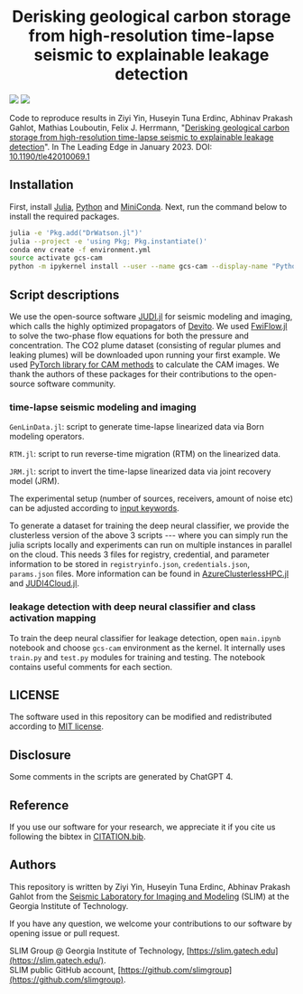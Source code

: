 <h1 align="center">Derisking geological carbon storage from high-resolution time-lapse seismic to explainable leakage detection</h1>

[![][license-img]][license-status] [![][zenodo-img]][zenodo-status]

Code to reproduce results in Ziyi Yin, Huseyin Tuna Erdinc, Abhinav Prakash Gahlot, Mathias Louboutin, Felix J. Herrmann, "[Derisking geological carbon storage from high-resolution time-lapse seismic to explainable leakage detection](https://arxiv.org/abs/2211.03527)". In The Leading Edge in January 2023. DOI: [10.1190/tle42010069.1](https://doi.org/10.1190/tle42010069.1)

## Installation

First, install [Julia](https://julialang.org/), [Python](https://www.python.org/) and [MiniConda](https://docs.conda.io/en/latest/miniconda.html). Next, run the command below to install the required packages.

```bash
julia -e 'Pkg.add("DrWatson.jl")'
julia --project -e 'using Pkg; Pkg.instantiate()'
conda env create -f environment.yml
source activate gcs-cam
python -m ipykernel install --user --name gcs-cam --display-name "Python (gcs-cam)"
```

## Script descriptions

We use the open-source software [JUDI.jl](https://github.com/slimgroup/JUDI.jl) for seismic modeling and imaging, which calls the highly optimized propagators of [Devito](https://www.devitoproject.org/). We used [FwiFlow.jl](https://github.com/lidongzh/FwiFlow.jl) to solve the two-phase flow equations for both the pressure and concentration. The CO2 plume dataset (consisting of regular plumes and leaking plumes) will be downloaded upon running your first example. We used [PyTorch library for CAM methods](https://github.com/jacobgil/pytorch-grad-cam) to calculate the CAM images. We thank the authors of these packages for their contributions to the open-source software community.

### time-lapse seismic modeling and imaging

`GenLinData.jl`: script to generate time-lapse linearized data via Born modeling operators.

`RTM.jl`: script to run reverse-time migration (RTM) on the linearized data.

`JRM.jl`: script to invert the time-lapse linearized data via joint recovery model (JRM).

The experimental setup (number of sources, receivers, amount of noise etc) can be adjusted according to [input keywords](src/utils.jl).

To generate a dataset for training the deep neural classifier, we provide the clusterless version of the above 3 scripts --- where you can simply run the julia scripts locally and experiments can run on multiple instances in parallel on the cloud. This needs 3 files for registry, credential, and parameter information to be stored in `registryinfo.json`, `credentials.json`, `params.json` files. More information can be found in [AzureClusterlessHPC.jl](https://github.com/microsoft/AzureClusterlessHPC.jl) and [JUDI4Cloud.jl](https://github.com/slimgroup/JUDI4Cloud.jl).

### leakage detection with deep neural classifier and class activation mapping

To train the deep neural classifier for leakage detection, open `main.ipynb` notebook and choose `gcs-cam` environment as the kernel. It internally uses `train.py` and `test.py` modules for training and testing. The notebook contains useful comments for each section.

## LICENSE

The software used in this repository can be modified and redistributed according to [MIT license](LICENSE).

## Disclosure

Some comments in the scripts are generated by ChatGPT 4.

## Reference

If you use our software for your research, we appreciate it if you cite us following the bibtex in [CITATION.bib](CITATION.bib).

## Authors

This repository is written by Ziyi Yin, Huseyin Tuna Erdinc, Abhinav Prakash Gahlot from the [Seismic Laboratory for Imaging and Modeling](https://slim.gatech.edu/) (SLIM) at the Georgia Institute of Technology.

If you have any question, we welcome your contributions to our software by opening issue or pull request.

SLIM Group @ Georgia Institute of Technology, [https://slim.gatech.edu](https://slim.gatech.edu/).      
SLIM public GitHub account, [https://github.com/slimgroup](https://github.com/slimgroup).    

[license-status]:LICENSE
[zenodo-status]:https://doi.org/10.5281/zenodo.7222318
[license-img]:http://img.shields.io/badge/license-MIT-brightgreen.svg?style=flat?style=plastic
[zenodo-img]:https://zenodo.org/badge/DOI/10.5281/zenodo.3878711.svg?style=plastic
